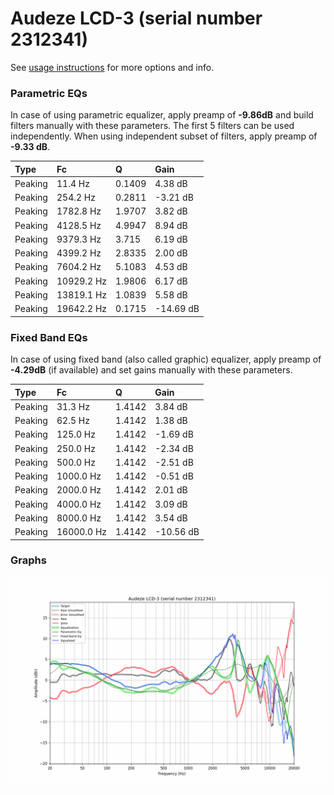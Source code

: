 # Audeze LCD-3 (serial number 2312341)
See [usage instructions](https://github.com/jaakkopasanen/AutoEq#usage) for more options and info.

### Parametric EQs
In case of using parametric equalizer, apply preamp of **-9.86dB** and build filters manually
with these parameters. The first 5 filters can be used independently.
When using independent subset of filters, apply preamp of **-9.33 dB**.

| Type    | Fc         |      Q | Gain      |
|:--------|:-----------|:-------|:----------|
| Peaking | 11.4 Hz    | 0.1409 | 4.38 dB   |
| Peaking | 254.2 Hz   | 0.2811 | -3.21 dB  |
| Peaking | 1782.8 Hz  | 1.9707 | 3.82 dB   |
| Peaking | 4128.5 Hz  | 4.9947 | 8.94 dB   |
| Peaking | 9379.3 Hz  | 3.715  | 6.19 dB   |
| Peaking | 4399.2 Hz  | 2.8335 | 2.00 dB   |
| Peaking | 7604.2 Hz  | 5.1083 | 4.53 dB   |
| Peaking | 10929.2 Hz | 1.9806 | 6.17 dB   |
| Peaking | 13819.1 Hz | 1.0839 | 5.58 dB   |
| Peaking | 19642.2 Hz | 0.1715 | -14.69 dB |

### Fixed Band EQs
In case of using fixed band (also called graphic) equalizer, apply preamp of **-4.29dB**
(if available) and set gains manually with these parameters.

| Type    | Fc         |      Q | Gain      |
|:--------|:-----------|:-------|:----------|
| Peaking | 31.3 Hz    | 1.4142 | 3.84 dB   |
| Peaking | 62.5 Hz    | 1.4142 | 1.38 dB   |
| Peaking | 125.0 Hz   | 1.4142 | -1.69 dB  |
| Peaking | 250.0 Hz   | 1.4142 | -2.34 dB  |
| Peaking | 500.0 Hz   | 1.4142 | -2.51 dB  |
| Peaking | 1000.0 Hz  | 1.4142 | -0.51 dB  |
| Peaking | 2000.0 Hz  | 1.4142 | 2.01 dB   |
| Peaking | 4000.0 Hz  | 1.4142 | 3.09 dB   |
| Peaking | 8000.0 Hz  | 1.4142 | 3.54 dB   |
| Peaking | 16000.0 Hz | 1.4142 | -10.56 dB |

### Graphs
![](./Audeze%20LCD-3%20(serial%20number%202312341).png)